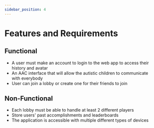 ```yaml
---
sidebar_position: 4
---
```


# Features and Requirements

## Functional

* A user must make an account to login to the web app to access their history and
avatar
* An AAC interface that will allow the autistic children to communicate with everybody
* User can join a lobby or create one for their friends to join
  
## Non-Functional

* Each lobby must be able to handle at least 2 different players
* Store users' past accomplishments and leaderboards
* The application is accessible with multiple different types of devices
